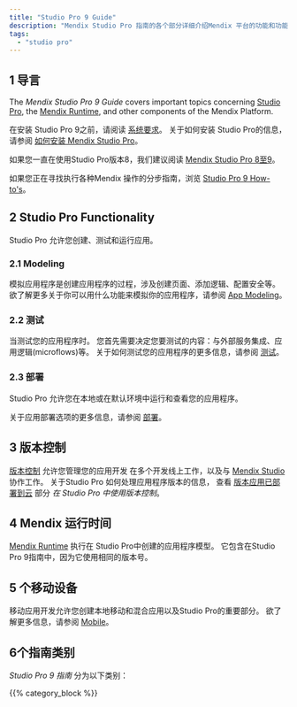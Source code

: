 ```yaml
---
title: "Studio Pro 9 Guide"
description: "Mendix Studio Pro 指南的各个部分详细介绍Mendix 平台的功能和功能。"
tags:
  - "studio pro"
---
```


## 1 导言

The *Mendix Studio Pro 9 Guide* covers important topics concerning [Studio Pro](modeling), the [Mendix Runtime](runtime), and other components of the Mendix Platform.

在安装 Studio Pro 9之前，请阅读 [系统要求](system-requirements)。 关于如何安装 Studio Pro的信息，请参阅 [如何安装 Mendix Studio Pro](/howto/general/install)。

如果您一直在使用Studio Pro版本8，我们建议阅读 [Mendix Studio Pro 8至9](moving-from-8-to-9)。

如果您正在寻找执行各种Mendix 操作的分步指南，浏览 [Studio Pro 9 How-to's](/howto)。

## 2 Studio Pro Functionality

Studio Pro 允许您创建、测试和运行应用。

### 2.1 Modeling

模拟应用程序是创建应用程序的过程，涉及创建页面、添加逻辑、配置安全等。 欲了解更多关于你可以用什么功能来模拟你的应用程序，请参阅 [App Modeling](modeling)。

### 2.2 测试

当测试您的应用程序时。 您首先需要决定您要测试的内容：与外部服务集成、应用逻辑(microflows)等。 关于如何测试您的应用程序的更多信息，请参阅 [测试](/howto/testing)。

### 2.3 部署

Studio Pro 允许您在本地或在默认环境中运行和查看您的应用程序。

关于应用部署选项的更多信息，请参阅 [部署](/developerportal/deploy)。

## 3 版本控制

[版本控制](version-control) 允许您管理您的应用开发 在多个开发线上工作，以及与 [Mendix Studio](/studio) 协作工作。  关于Studio Pro 如何处理应用程序版本的信息， 查看 [版本应用已部署到云](using-version-control-in-studio-pro#versioning-project) 部分 *在 Studio Pro 中使用版本控制*。

## 4 Mendix 运行时间

[Mendix Runtime](runtime) 执行在 Studio Pro中创建的应用程序模型。 它包含在Studio Pro 9指南中，因为它使用相同的版本号。

## 5 个移动设备

移动应用开发允许您创建本地移动和混合应用以及Studio Pro的重要部分。 欲了解更多信息，请参阅 [Mobile](mobile)。

## 6个指南类别

*Studio Pro 9 指南* 分为以下类别：

{{% category_block %}}


